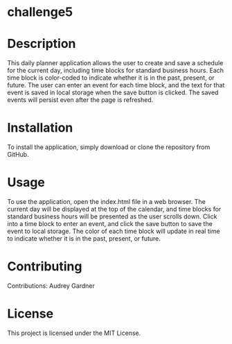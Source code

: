 # challenge5
# Description
This daily planner application allows the user to create and save a schedule for the current day, including time blocks for standard business hours. Each time block is color-coded to indicate whether it is in the past, present, or future. The user can enter an event for each time block, and the text for that event is saved in local storage when the save button is clicked. The saved events will persist even after the page is refreshed.

# Installation
To install the application, simply download or clone the repository from GitHub.

# Usage
To use the application, open the index.html file in a web browser. The current day will be displayed at the top of the calendar, and time blocks for standard business hours will be presented as the user scrolls down. Click into a time block to enter an event, and click the save button to save the event to local storage. The color of each time block will update in real time to indicate whether it is in the past, present, or future.

# Contributing
Contributions: Audrey Gardner 

# License
This project is licensed under the MIT License.
